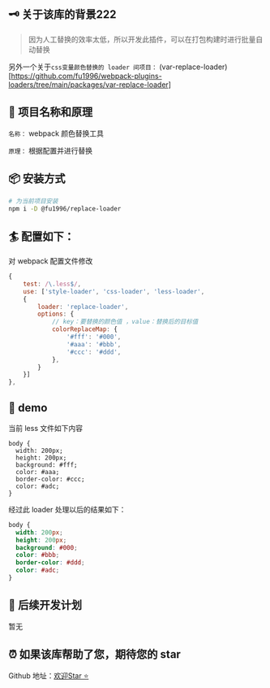 ## 🗝 关于该库的背景222

> 因为人工替换的效率太低，所以开发此插件，可以在打包构建时进行批量自动替换

另外一个关于`css变量颜色替换的 loader 间项目：` (var-replace-loader)[https://github.com/fu1996/webpack-plugins-loaders/tree/main/packages/var-replace-loader]

## 🎉 项目名称和原理

`名称：` webpack 颜色替换工具

`原理：` 根据配置并进行替换

## 📦 安装方式

```bash
# 为当前项目安装
npm i -D @fu1996/replace-loader
```

## 🏄 配置如下：

对 webpack 配置文件修改

```js
{
    test: /\.less$/,
    use: ['style-loader', 'css-loader', 'less-loader',
    {
        loader: 'replace-loader',
        options: {
            // key：要替换的颜色值 ，value：替换后的目标值
            colorReplaceMap: {
                '#fff': '#000',
                '#aaa': '#bbb',
                '#ccc': '#ddd',
            },
        }
    }]
},
```

## 📝 demo

当前 less 文件如下内容

```less
body {
  width: 200px;
  height: 200px;
  background: #fff;
  color: #aaa;
  border-color: #ccc;
  color: #adc;
}
```

经过此 loader 处理以后的结果如下：

```css
body {
  width: 200px;
  height: 200px;
  background: #000;
  color: #bbb;
  border-color: #ddd;
  color: #adc;
}
```

## 📣 后续开发计划

暂无

## ⏰ 如果该库帮助了您，期待您的 star

Github 地址：[欢迎Star ⭐️](https://github.com/fu1996/webpack-plugins-loaders/tree/main/packages#:~:text=.%E2%80%8A.-,color%2Dreplace%2Dloader,-feat%3A%20update%20version)
